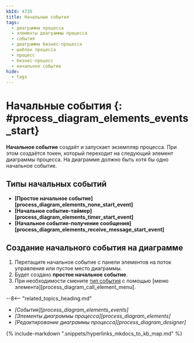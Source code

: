 ```yaml
---
kbId: 4735
title: Начальные события
tags:
  - диаграмма процесса
  - элементы диаграммы процесса
  - события
  - диаграмма бизнес-процесса
  - шаблон процесса
  - процесс
  - бизнес-процесс
  - начальное событие
hide:
  - tags
---
```


# Начальные события {: #process_diagram_elements_events_start}

**Начальное событие** создаёт и запускает экземпляр процесса. При этом создаётся токен, который переходит на следующий элемент диаграммы процесса. На диаграмме должно быть хотя бы одно начальное событие.

## Типы начальных событий

- **[Простое начальное событие][process_diagram_elements_none_start_event]**
- **[Начальное событие-таймер][process_diagram_elements_timer_start_event]**
- **[Начальное событие-получение сообщения][process_diagram_elements_receive_message_start_event]**

## Создание начального события на диаграмме

1. Перетащите начальное событие с панели элементов на поток управления или пустое место диаграммы.
2. Будет создано **простое начальное событие**.
3. При необходимости смените [тип события](#типы-начальных-событий) с помощью [меню элемента][process_diagram_call_element_menu].

<div class="relatedTopics" markdown="block">

--8<-- "related_topics_heading.md"

- _[События][process_diagram_elements_events]_
- _[Элементы диаграммы процесса][process_diagram_elements]_
- _[Редактирование диаграммы процесса][process_diagram_designer]_

</div>

{% include-markdown ".snippets/hyperlinks_mkdocs_to_kb_map.md" %}
